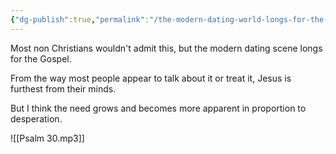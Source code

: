 ```yaml
---
{"dg-publish":true,"permalink":"/the-modern-dating-world-longs-for-the-gospel/","metatags":{"description":"some description","og:image":"https://example.com/someimage.png"},"created":"2024-04-21T06:36:06.436-07:00","updated":"2024-04-21T15:53:07.009-07:00"}
---
```



Most non Christians wouldn't admit this, but the modern dating scene longs for the Gospel.

From the way most people appear to talk about it or treat it, Jesus is furthest from their minds.

But I think the need grows and becomes more apparent in proportion to desperation.

![[Psalm 30.mp3]]

